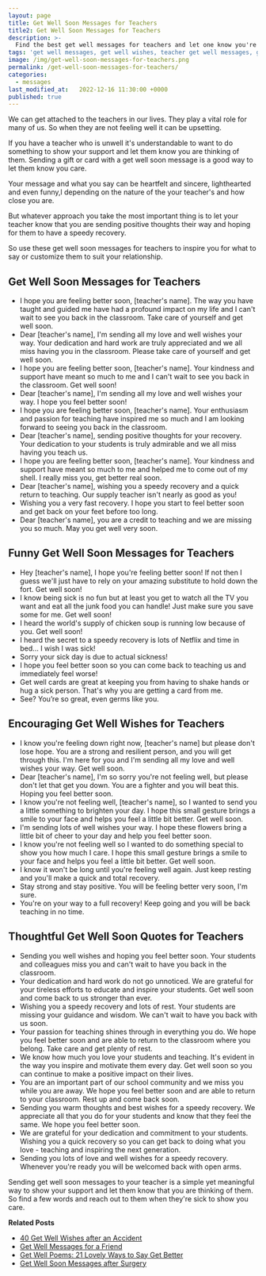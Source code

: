 ```yaml
---
layout: page
title: Get Well Soon Messages for Teachers
title2: Get Well Soon Messages for Teachers
description: >-
  Find the best get well messages for teachers and let one know you're thinking of them with these touching get well soon messages.
tags: 'get well messages, get well wishes, teacher get well messages, get well soon'
image: /img/get-well-soon-messages-for-teachers.png
permalink: /get-well-soon-messages-for-teachers/
categories:
  - messages
last_modified_at:   2022-12-16 11:30:00 +0000
published: true
---
```



We can get attached to the teachers in our lives. They play a vital role for many of us. So when they are not feeling well it can be upsetting. 

If you have a teacher who is unwell it's understandable to want to do something to show your support and let them know you are thinking of them. Sending a gift or card with a get well soon message is a good way to let them know you care.

Your message and what you say can be heartfelt and sincere, lighthearted and even funny,l depending on the nature of the your teacher's and how close you are. 

But whatever approach you take the most important thing is to let your teacher know that you are sending positive thoughts their way and hoping for them to have a speedy recovery. 

So use these get well soon messages for teachers to inspire you for what to say or customize them to suit your relationship.


<h2>Get Well Soon Messages for Teachers</h2>

<ul>
<li>I hope you are feeling better soon, [teacher's name]. The way you have taught and guided me have had a profound impact on my life and I can't wait to see you back in the classroom. Take care of yourself and get well soon.</li>
<li>Dear [teacher's name], I'm sending all my love and well wishes your way. Your dedication and hard work are truly appreciated and we all miss having you in the classroom. Please take care of yourself and get well soon.</li>
<li>I hope you are feeling better soon, [teacher's name]. Your kindness and support have meant so much to me and I can't wait to see you back in the classroom. Get well soon!</li>
<li>Dear [teacher's name], I'm sending all my love and well wishes your way. I hope you feel better soon!</li>
<li>I hope you are feeling better soon, [teacher's name]. Your enthusiasm and passion for teaching have inspired me so much and I am looking forward to seeing you back in the classroom.</li>
<li>Dear [teacher's name], sending positive thoughts for your recovery. Your dedication to your students is truly admirable and we all miss having you teach us.</li>
<li>I hope you are feeling better soon, [teacher's name]. Your kindness and support have meant so much to me and helped me to come out of my shell. I really miss you, get better real soon.</li>
<li>Dear [teacher's name], wishing you a speedy recovery and a quick return to teaching. Our supply teacher isn't nearly as good as you!</li>
<li>Wishing you a very fast recovery. I hope you start to feel better soon and get back on your feet before too long.</li>
<li>Dear [teacher's name], you are a credit to teaching and we are missing you so much. May you get well very soon.</li>
</ul>


<h2>Funny Get Well Soon Messages for Teachers</h2>


<ul>
<li>Hey [teacher's name], I hope you're feeling better soon! If not then I guess we'll just have to rely on your amazing substitute to hold down the fort. Get well soon!</li>
<li>I know being sick is no fun but at least you get to watch all the TV you want and eat all the junk food you can handle! Just make sure you save some for me. Get well soon!</li>
<li>I heard the world's supply of chicken soup is running low because of you. Get well soon!</li>
<li>I heard the secret to a speedy recovery is lots of Netflix and time in bed... I wish I was sick!</li>
<li>Sorry your sick day is due to actual sickness!</li>
<li>I hope you feel better soon so you can come back to teaching us and immediately feel worse!</li>
<li>Get well cards are great at keeping you from having to shake hands or hug a sick person. That's why you are getting a card from me.</li>
<li>See? You’re so great, even germs like you.</li>
</ul>


<h2>Encouraging Get Well Wishes for Teachers</h2>

<ul>
<li>I know you're feeling down right now, [teacher's name] but please don't lose hope. You are a strong and resilient person, and you will get through this. I'm here for you and I'm sending all my love and well wishes your way. Get well soon.</li>
<li>Dear [teacher's name], I'm so sorry you're not feeling well, but please don't let that get you down. You are a fighter and you will beat this. Hoping you feel better soon.</li>
<li>I know you're not feeling well, [teacher's name], so I wanted to send you a little something to brighten your day. I hope this small gesture brings a smile to your face and helps you feel a little bit better. Get well soon.</li>
<li>I'm sending lots of well wishes your way. I hope these flowers bring a little bit of cheer to your day and help you feel better soon.</li>
<li>I know you're not feeling well so I wanted to do something special to show you how much I care. I hope this small gesture brings a smile to your face and helps you feel a little bit better. Get well soon.</li>
<li>I know it won't be long until you're feeling well again. Just keep resting and you'll make a quick and total recovery.</li>
<li>Stay strong and stay positive. You will be feeling better very soon, I'm sure.</li>
<li>You're on your way to a full recovery! Keep going and you will be back teaching in no time.</li>
</ul>


<h2>Thoughtful Get Well Soon Quotes for Teachers</h2>

<ul>
<li>Sending you well wishes and hoping you feel better soon. Your students and colleagues miss you and can't wait to have you back in the classroom.</li>
<li>Your dedication and hard work do not go unnoticed. We are grateful for your tireless efforts to educate and inspire your students. Get well soon and come back to us stronger than ever.</li>
<li>Wishing you a speedy recovery and lots of rest. Your students are missing your guidance and wisdom. We can't wait to have you back with us soon.</li>
<li>Your passion for teaching shines through in everything you do. We hope you feel better soon and are able to return to the classroom where you belong. Take care and get plenty of rest.</li>
<li>We know how much you love your students and teaching. It's evident in the way you inspire and motivate them every day. Get well soon so you can continue to make a positive impact on their lives.</li>
<li>You are an important part of our school community and we miss you while you are away. We hope you feel better soon and are able to return to your classroom. Rest up and come back soon.</li>
<li>Sending you warm thoughts and best wishes for a speedy recovery. We appreciate all that you do for your students and know that they feel the same. We hope you feel better soon.</li>
<li>We are grateful for your dedication and commitment to your students. Wishing you a quick recovery so you can get back to doing what you love - teaching and inspiring the next generation.</li>
<li>Sending you lots of love and well wishes for a speedy recovery. Whenever you're ready you will be welcomed back with open arms.</li>
</ul>

Sending get well soon messages to your teacher is a simple yet meaningful way to show your support and let them know that you are thinking of them. So find a few words and reach out to them when they're sick to show you care.

<strong>Related Posts</strong>
<ul>
<li><a href="/get-well-wishes-after-an-accident/">40 Get Well Wishes after an Accident</a></li>
<li><a href="/get-well-soon-messages-for-a-friend/">Get Well Messages for a Friend</a></li>
<li><a href="/get-well-poems/">Get Well Poems: 21 Lovely Ways to Say Get Better</a></li>
<li><a href="/get-well-soon-messages-after-surgery/">Get Well Soon Messages after Surgery</a></li>
</ul>
